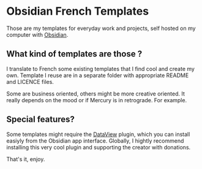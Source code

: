 # Obsidian French Templates

Those are my templates for everyday work and projects, self hosted on my computer with [Obsidian](https://obsidian.md).

## What kind of templates are those ?

I translate to French some existing templates that I find cool and create my own. Template I reuse are in a separate folder with appropriate README and LICENCE files. 

Some are business oriented, others might be more creative oriented. It really depends on the mood or if Mercury is in retrograde. For example.

## Special features?

Some templates might require the [DataView](https://github.com/blacksmithgu/obsidian-dataview) plugin, which you can install easiyly from the Obsidian app interface. Globally, I hightly recommend installing this very cool plugin and supporting the creator with donations.

That's it, enjoy.
